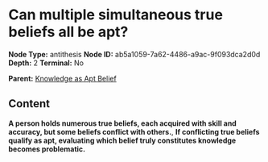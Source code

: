 # Can multiple simultaneous true beliefs all be apt?

**Node Type:** antithesis
**Node ID:** ab5a1059-7a62-4486-a9ac-9f093dca2d0d
**Depth:** 2
**Terminal:** No

**Parent:** [Knowledge as Apt Belief](knowledge-as-apt-belief.md)

## Content

**A person holds numerous true beliefs, each acquired with skill and accuracy, but some beliefs conflict with others.**, **If conflicting true beliefs qualify as apt, evaluating which belief truly constitutes knowledge becomes problematic.**
